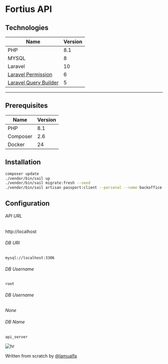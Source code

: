 # Fortius API

## Technologies

| Name                                                                                                                   | Version |
| ---------------------------------------------------------------------------------------------------------------------- | ------- |
| PHP                                                                                                                    | 8.1     |
| MYSQL                                                                                                                  | 8       |
| Laravel                                                                                                                | 10      |
| [Laravel Permission](https://github.com/spatie/laravel-permission/tree/9b02e54c2b3aa009128b0df3099fb808fa36b85c)       | 6       |
| [Laravel Query Builder](https://github.com/spatie/laravel-query-builder/tree/93edc4ccd7335205ee088b86a99e6ea834058b9d) | 5       |

<hr/>

## Prerequisites

| Name     | Version |
| -------- | ------- |
| PHP      | 8.1     |
| Composer | 2.6     |
| Docker   | 24      |

## Installation

```bash
composer update
./vendor/bin/sail up
./vendor/bin/sail migrate:fresh --seed
./vendor/bin/sail artisan passport:client --personal --name backoffice
```

## Configuration

###### API URL
http://localhost

###### DB URI
`mysql://localhost:3306`

###### DB Username
`root`

###### DB Username
*None*

###### DB Name
`api_server`

![hr](https://user-images.githubusercontent.com/39755201/159233055-3bd55a37-7284-46ad-b759-5ab0c13b3828.png)

Written from scratch by [@lamualfa](https://lamualfa.co/)